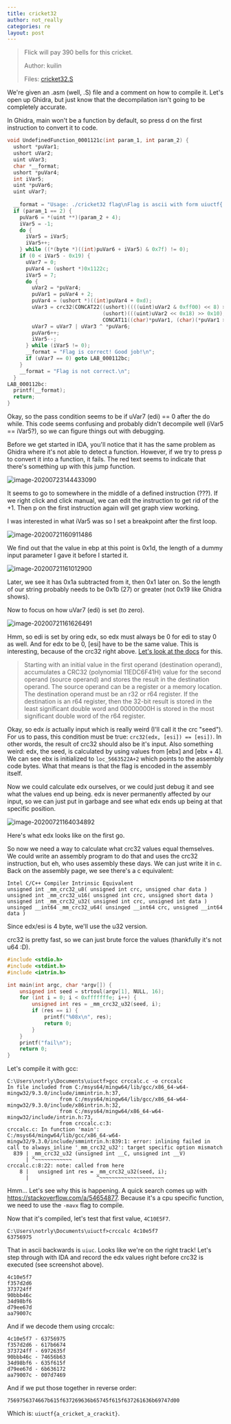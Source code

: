 ```yaml
---
title: cricket32
author: not_really
categories: re
layout: post
---
```


> Flick will pay 390 bells for this cricket.
>
> Author: kuilin
>
> Files: [cricket32.S](/img/uiuctf2020/cricket32.S)

We're given an .asm (well, .S) file and a comment on how to compile it. Let's open up Ghidra, but just know that the decompilation isn't going to be completely accurate.

In Ghidra, main won't be a function by default, so press d on the first instruction to convert it to code.

```c
void UndefinedFunction_0001121c(int param_1, int param_2) {
  ushort *puVar1;
  ushort uVar2;
  uint uVar3;
  char *__format;
  ushort *puVar4;
  int iVar5;
  uint *puVar6;
  uint uVar7;
  
  __format = "Usage: ./cricket32 flag\nFlag is ascii with form uiuctf{...}\n";
  if (param_1 == 2) {
    puVar6 = *(uint **)(param_2 + 4);
    iVar5 = -1;
    do {
      iVar5 = iVar5;
      iVar5++;
    } while ((*(byte *)((int)puVar6 + iVar5) & 0x7f) != 0);
    if (0 < iVar5 - 0x19) {
      uVar7 = 0;
      puVar4 = (ushort *)0x1122c;
      iVar5 = 7;
      do {
        uVar2 = *puVar4;
        puVar1 = puVar4 + 2;
        puVar4 = (ushort *)((int)puVar4 + 0xd);
        uVar3 = crc32(CONCAT22((ushort)((((uint)uVar2 & 0xff00) << 8) >> 0x10) |
                               (ushort)(((uint)uVar2 << 0x18) >> 0x10),
                               CONCAT11((char)*puVar1, (char)(*puVar1 >> 8))), *puVar6);
        uVar7 = uVar7 | uVar3 ^ *puVar6;
        puVar6++;
        iVar5--;
      } while (iVar5 != 0);
      __format = "Flag is correct! Good job!\n";
      if (uVar7 == 0) goto LAB_000112bc;
    }
    __format = "Flag is not correct.\n";
  }
LAB_000112bc:
  printf(__format);
  return;
}
```

Okay, so the pass condition seems to be if uVar7 (edi) == 0 after the do while. This code seems confusing and probably didn't decompile well (iVar5 == iVar5?), so we can figure things out with debugging.

Before we get started in IDA, you'll notice that it has the same problem as Ghidra where it's not able to detect a function. However, if we try to press p to convert it into a function, it fails. The red text seems to indicate that there's something up with this jump function.

![image-20200723144433090](/img/uiuctf2020/image-20200723144433090.png)

It seems to go to somewhere in the middle of a defined instruction (???). If we right click and click manual, we can edit the instruction to get rid of the +1. Then p on the first instruction again will get graph view working.

I was interested in what iVar5 was so I set a breakpoint after the first loop.

![image-20200721160911486](/img/uiuctf2020/image-20200721160911486.png)

We find out that the value in ebp at this point is 0x1d, the length of a dummy input parameter I gave it before I started it. 

![image-20200721161012900](/img/uiuctf2020/image-20200721161012900.png)

Later, we see it has 0x1a subtracted from it, then 0x1 later on. So the length of our string probably needs to be 0x1b (27) or greater (not 0x19 like Ghidra shows).

Now to focus on how uVar7 (edi) is set (to zero).

![image-20200721161626491](/img/uiuctf2020/image-20200721161626491.png)

Hmm, so edi is set by oring edx, so edx must always be 0 for edi to stay 0 as well. And for edx to be 0, [esi] have to be the same value. This is interesting, because of the crc32 right above. [Let's look at the docs](https://www.felixcloutier.com/x86/crc32) for this.

> Starting with an initial value in the first operand (destination operand), accumulates a CRC32 (polynomial 11EDC6F41H) value for the  second operand (source operand) and stores the result in the destination operand. The source operand can be a register or a memory location. The destination operand must be an r32 or r64 register. If the destination  is an r64 register, then the 32-bit result is stored in the least  significant double word and 00000000H is stored in the most significant  double word of the r64 register.

Okay, so edx _is_ actually input which is really weird (I'll call it the crc "seed"). For us to pass, this condition must be true: `crc32(edx, [esi]) == [esi])`. In other words, the result of crc32 should also be it's input. Also something weird: edx, the seed, is calculated by using values from [ebx] and [ebx + 4]. We can see ebx is initialized to `loc_5663522A+2` which points to the assembly code bytes. What that means is that the flag is encoded in the assembly itself.

Now we could calculate edx ourselves, or we could just debug it and see what the values end up being. edx is never permanently affected by our input, so we can just put in garbage and see what edx ends up being at that specific position.

![image-20200721164034892](/img/uiuctf2020/image-20200721164034892.png)

Here's what edx looks like on the first go.

So now we need a way to calculate what crc32 values equal themselves. We could write an assembly program to do that and uses the crc32 instruction, but eh, who uses assembly these days. We can just write it in c. Back on the assembly page, we see there's a c equivalent:

```
Intel C/C++ Compiler Intrinsic Equivalent
unsigned int _mm_crc32_u8( unsigned int crc, unsigned char data )
unsigned int _mm_crc32_u16( unsigned int crc, unsigned short data )
unsigned int _mm_crc32_u32( unsigned int crc, unsigned int data )
unsinged __int64 _mm_crc32_u64( unsinged __int64 crc, unsigned __int64 data )
```

Since edx/esi is 4 byte, we'll use the u32 version.

crc32 is pretty fast, so we can just brute force the values (thankfully it's not u64 :D).

```c
#include <stdio.h>
#include <stdint.h>
#include <intrin.h>

int main(int argc, char *argv[]) {
	unsigned int seed = strtoul(argv[1], NULL, 16);
	for (int i = 0; i < 0xfffffffe; i++) {
		unsigned int res = _mm_crc32_u32(seed, i);
		if (res == i) {
			printf("%08x\n", res);
			return 0;
		}
	}
	printf("fail\n");
	return 0;
}
```

Let's compile it with gcc:

```
C:\Users\notrly\Documents\uiuctf>gcc crccalc.c -o crccalc
In file included from C:/msys64/mingw64/lib/gcc/x86_64-w64-mingw32/9.3.0/include/immintrin.h:37,
                 from C:/msys64/mingw64/lib/gcc/x86_64-w64-mingw32/9.3.0/include/x86intrin.h:32,
                 from C:/msys64/mingw64/x86_64-w64-mingw32/include/intrin.h:73,
                 from crccalc.c:3:
crccalc.c: In function 'main':
C:/msys64/mingw64/lib/gcc/x86_64-w64-mingw32/9.3.0/include/smmintrin.h:839:1: error: inlining failed in call to always_inline '_mm_crc32_u32': target specific option mismatch
  839 | _mm_crc32_u32 (unsigned int __C, unsigned int __V)
      | ^~~~~~~~~~~~~
crccalc.c:8:22: note: called from here
    8 |   unsigned int res = _mm_crc32_u32(seed, i);
      |                      ^~~~~~~~~~~~~~~~~~~~~~
```

Hmm... Let's see why this is happening. A quick search comes up with https://stackoverflow.com/a/54654877. Because it's a cpu specific function, we need to use the `-mavx` flag to compile.

Now that it's compiled, let's test that first value, `4C10E5F7`.

```
C:\Users\notrly\Documents\uiuctf>crccalc 4c10e5f7
63756975
```

That in ascii backwards is `uiuc`. Looks like we're on the right track! Let's step through with IDA and record the edx values right before crc32 is executed (see screenshot above).

```
4c10e5f7
f357d2d6
373724ff
90bbb46c
34d98bf6
d79ee67d
aa79007c
```

And if we decode them using crccalc:

```
4c10e5f7 - 63756975
f357d2d6 - 617b6674
373724ff - 6972635f
90bbb46c - 74656b63
34d98bf6 - 635f615f
d79ee67d - 6b636172
aa79007c - 007d7469
```

And if we put those together in reverse order:

`7569756374667b615f637269636b65745f615f637261636b69747d00`

Which is: `uiuctf{a_cricket_a_crackit}`.

